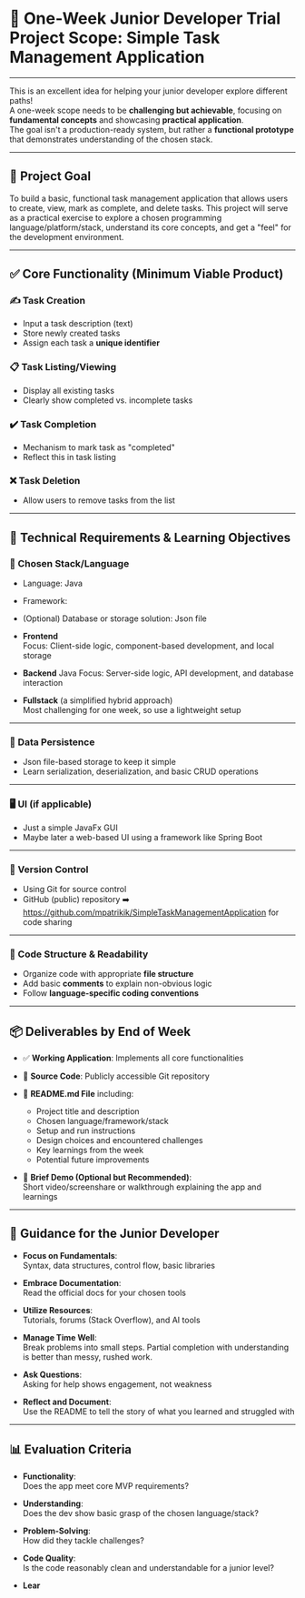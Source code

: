 # 🧪 One-Week Junior Developer Trial Project Scope: Simple Task Management Application

---

This is an excellent idea for helping your junior developer explore different paths!  
A one-week scope needs to be **challenging but achievable**, focusing on **fundamental concepts** and showcasing **practical application**.  
The goal isn't a production-ready system, but rather a **functional prototype** that demonstrates understanding of the chosen stack.

---

## 🎯 Project Goal

To build a basic, functional task management application that allows users to create, view, mark as complete, and delete tasks. This project will serve as a practical exercise to explore a chosen programming language/platform/stack, understand its core concepts, and get a "feel" for the development environment.

---

## ✅ Core Functionality (Minimum Viable Product)

### ✍️ Task Creation
- Input a task description (text)
- Store newly created tasks
- Assign each task a **unique identifier**

### 📋 Task Listing/Viewing
- Display all existing tasks
- Clearly show completed vs. incomplete tasks

### ✔️ Task Completion
- Mechanism to mark task as "completed"
- Reflect this in task listing

### ❌ Task Deletion
- Allow users to remove tasks from the list

---

## 🧠 Technical Requirements & Learning Objectives

### 🧩 Chosen Stack/Language

- Language: Java
- Framework: 
- (Optional) Database or storage solution: Json file


- **Frontend**  
  Focus: Client-side logic, component-based development, and local storage

- **Backend** Java
  Focus: Server-side logic, API development, and database interaction

- **Fullstack** (a simplified hybrid approach)  
  Most challenging for one week, so use a lightweight setup

---

### 💾 Data Persistence

- Json file-based storage to keep it simple
- Learn serialization, deserialization, and basic CRUD operations

---

### 🖥️ UI (if applicable)

- Just a simple JavaFx GUI 
- Maybe later a web-based UI using a framework like Spring Boot

---

### 🔁 Version Control

- Using Git for source control
- GitHub (public) repository ➡️ https://github.com/mpatrikik/SimpleTaskManagementApplication for code sharing

---

### 🧱 Code Structure & Readability

- Organize code with appropriate **file structure**
- Add basic **comments** to explain non-obvious logic
- Follow **language-specific coding conventions**

---

## 📦 Deliverables by End of Week

- ✅ **Working Application**: Implements all core functionalities
- 📂 **Source Code**: Publicly accessible Git repository
- 📝 **README.md File** including:
  - Project title and description
  - Chosen language/framework/stack
  - Setup and run instructions
  - Design choices and encountered challenges
  - Key learnings from the week
  - Potential future improvements

- 🎥 **Brief Demo (Optional but Recommended)**:  
  Short video/screenshare or walkthrough explaining the app and learnings

---

## 🧭 Guidance for the Junior Developer

- **Focus on Fundamentals**:  
  Syntax, data structures, control flow, basic libraries

- **Embrace Documentation**:  
  Read the official docs for your chosen tools

- **Utilize Resources**:  
  Tutorials, forums (Stack Overflow), and AI tools

- **Manage Time Well**:  
  Break problems into small steps. Partial completion with understanding is better than messy, rushed work.

- **Ask Questions**:  
  Asking for help shows engagement, not weakness

- **Reflect and Document**:  
  Use the README to tell the story of what you learned and struggled with

---

## 📊 Evaluation Criteria

- **Functionality**:  
  Does the app meet core MVP requirements?

- **Understanding**:  
  Does the dev show basic grasp of the chosen language/stack?

- **Problem-Solving**:  
  How did they tackle challenges?

- **Code Quality**:  
  Is the code reasonably clean and understandable for a junior level?

- **Lear**
